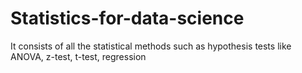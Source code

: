 # Statistics-for-data-science
It consists of all the statistical methods such as hypothesis tests like ANOVA, z-test, t-test, regression
